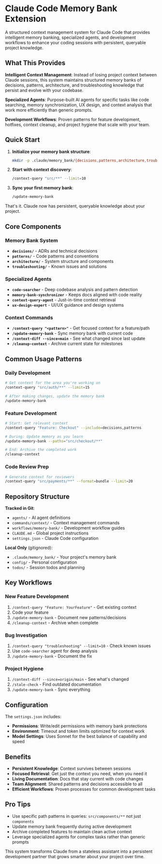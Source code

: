 # Claude Code Memory Bank Extension

A structured context management system for Claude Code that provides intelligent memory banking, specialized agents, and development workflows to enhance your coding sessions with persistent, queryable project knowledge.

## What This Provides

**Intelligent Context Management**: Instead of losing project context between Claude sessions, this system maintains structured memory banks of decisions, patterns, architecture, and troubleshooting knowledge that persist and evolve with your codebase.

**Specialized Agents**: Purpose-built AI agents for specific tasks like code searching, memory synchronization, UX design, and context analysis that work more efficiently than generic prompts.

**Development Workflows**: Proven patterns for feature development, hotfixes, context cleanup, and project hygiene that scale with your team.

## Quick Start

1. **Initialize your memory bank structure**:
   ```bash
   mkdir -p .claude/memory_bank/{decisions,patterns,architecture,troubleshooting}
   ```

2. **Start with context discovery**:
   ```bash
   /context-query "src/**" --limit=10
   ```

3. **Sync your first memory bank**:
   ```bash
   /update-memory-bank
   ```

That's it. Claude now has persistent, queryable knowledge about your project.

## Core Components

### Memory Bank System
- **`decisions/`** - ADRs and technical decisions
- **`patterns/`** - Code patterns and conventions  
- **`architecture/`** - System structure and components
- **`troubleshooting/`** - Known issues and solutions

### Specialized Agents
- **`code-searcher`** - Deep codebase analysis and pattern detection
- **`memory-bank-synchronizer`** - Keeps docs aligned with code reality
- **`context-query-agent`** - Just-in-time context retrieval
- **`ux-design-expert`** - UI/UX guidance and design systems

### Context Commands
- **`/context-query "<pattern>"`** - Get focused context for a feature/path
- **`/update-memory-bank`** - Sync memory bank with current code
- **`/context-diff --since=main`** - See what changed since last update
- **`/cleanup-context`** - Archive current state for milestones

## Common Usage Patterns

### Daily Development
```bash
# Get context for the area you're working on
/context-query "src/auth/**" --limit=15

# After making changes, update the memory bank
/update-memory-bank
```

### Feature Development
```bash
# Start: Get relevant context
/context-query "Feature: Checkout" --include=decisions,patterns

# During: Update memory as you learn
/update-memory-bank --paths="src/checkout/**"

# End: Archive the completed work
/cleanup-context
```

### Code Review Prep
```bash
# Generate context for reviewers
/context-query "src/payments/**" --format=bundle --limit=20
```

## Repository Structure

**Tracked in Git**:
- `agents/` - AI agent definitions
- `commands/context/` - Context management commands  
- `workflows/memory-bank/` - Development workflow guides
- `CLAUDE.md` - Global project instructions
- `settings.json` - Claude Code configuration

**Local Only** (gitignored):
- `.claude/memory_bank/` - Your project's memory bank
- `config/` - Personal configuration
- `todos/` - Session todos and planning

## Key Workflows

### New Feature Development
1. `/context-query "Feature: YourFeature"` - Get existing context
2. Code your feature
3. `/update-memory-bank` - Document new patterns/decisions
4. `/cleanup-context` - Archive when complete

### Bug Investigation  
1. `/context-query "troubleshooting" --limit=10` - Check known issues
2. Use `code-searcher` agent for deep analysis
3. `/update-memory-bank` - Document the fix

### Project Hygiene
1. `/context-diff --since=origin/main` - See what's changed
2. `/stale-check` - Find outdated documentation
3. `/update-memory-bank` - Sync everything

## Configuration

The `settings.json` includes:
- **Permissions**: Write/edit permissions with memory bank protections
- **Environment**: Timeout and token limits optimized for context work
- **Model Settings**: Uses Sonnet for the best balance of capability and speed

## Benefits

- **Persistent Knowledge**: Context survives between sessions
- **Focused Retrieval**: Get just the context you need, when you need it
- **Living Documentation**: Docs that stay current with code changes
- **Team Alignment**: Shared patterns and decisions accessible to all
- **Efficient Workflows**: Proven processes for common development tasks

## Pro Tips

- Use specific path patterns in queries: `src/components/**` not just `components`
- Update memory bank frequently during active development  
- Archive completed features to maintain clean active context
- Leverage specialized agents for complex tasks rather than generic prompts

This system transforms Claude from a stateless assistant into a persistent development partner that grows smarter about your project over time.